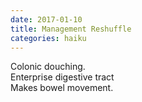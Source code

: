 ```yaml
---
date: 2017-01-10
title: Management Reshuffle
categories: haiku
---
```


Colonic douching.  
Enterprise digestive tract  
Makes bowel movement.
